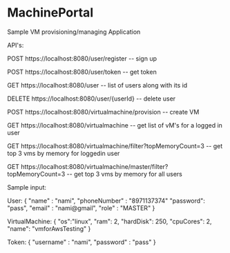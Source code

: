 # MachinePortal
Sample VM provisioning/managing Application


API's:

POST    https://localhost:8080/user/register   -- sign up


POST    https://localhost:8080/user/token      -- get token


GET     https://localhost:8080/user            -- list of users along with its id


DELETE  https://localhost:8080/user/{userId}   -- delete user


POST   https://localhost:8080/virtualmachine/provision                   -- create VM


GET    https://localhost:8080/virtualmachine                             -- get list of vM's for a logged in user


GET    https://localhost:8080/virtualmachine/filter?topMemoryCount=3            -- get top 3 vms by memory for loggedin user


GET    https://localhost:8080/virtualmachine/master/filter?topMemoryCount=3     -- get top 3 vms by memory for all users 


Sample input:

User:
{
    "name" : "nami",
    "phoneNumber" : "8971137374"
    "password": "pass",
    "email" : "nami@gmail",
    "role" : "MASTER"
}

VirtualMachine:
{
    "os":"linux",
    "ram": 2,
    "hardDisk": 250,
    "cpuCores": 2,
    "name": "vmforAwsTesting"
}

Token:
{
    "username" : "nami",
    "password" : "pass"
}

